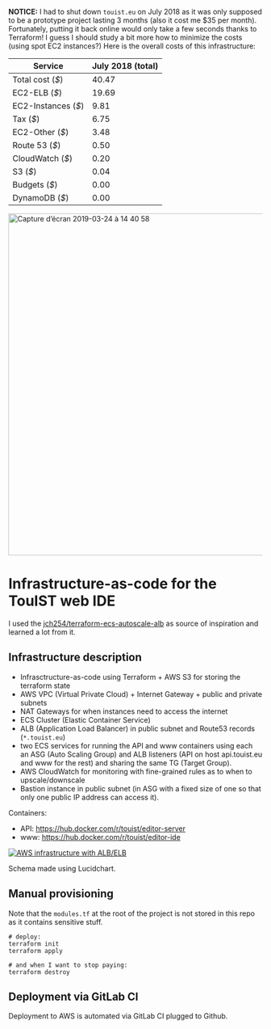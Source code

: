 **NOTICE:** I had to shut down `touist.eu` on July 2018 as it was only supposed to be a prototype project lasting 3 months (also it cost me $35 per month). Fortunately, putting it back online would only take a few seconds thanks to Terraform! I guess I should study a bit more how to minimize the costs (using spot EC2 instances?) Here is the overall costs of this infrastructure:

|       Service       | July 2018 (total) |
|---------------------|-------------------|
| Total cost (*$*)    | 40.47             |
| EC2-ELB (*$*)       | 19.69             |
| EC2-Instances (*$*) | 9.81              |
| Tax (*$*)           | 6.75              |
| EC2-Other (*$*)     | 3.48              |
| Route 53 (*$*)      | 0.50              |
| CloudWatch (*$*)    | 0.20              |
| S3 (*$*)            | 0.04              |
| Budgets (*$*)       | 0.00              |
| DynamoDB (*$*)      | 0.00              |

<img width="677" alt="Capture d’écran 2019-03-24 à 14 40 58" src="https://user-images.githubusercontent.com/2195781/54880365-42626c80-4e44-11e9-9e02-4bf6311857f4.png">


# Infrastructure-as-code for the TouIST web IDE

I used the [jch254/terraform-ecs-autoscale-alb] as source of inspiration
and learned a lot from it.

## Infrastructure description

- Infrasctructure-as-code using Terraform + AWS S3 for storing the
  terraform state
- AWS VPC (Virtual Private Cloud) + Internet Gateway + public and private
  subnets
- NAT Gateways for when instances need to access the internet
- ECS Cluster (Elastic Container Service)
- ALB (Application Load Balancer) in public subnet and Route53 records
  (`*.touist.eu`)
- two ECS services for running the API and www containers using each an ASG
  (Auto Scaling Group) and ALB listeners (API on host api.touist.eu and www
  for the rest) and sharing the same TG (Target Group).
- AWS CloudWatch for monitoring with fine-grained rules as to when to
  upscale/downscale
- Bastion instance in public subnet (in ASG with a fixed size of one so
  that only one public IP address can access it).

Containers:

- API: <https://hub.docker.com/r/touist/editor-server>
- www: <https://hub.docker.com/r/touist/editor-ide>

[![AWS infrastructure with ALB/ELB][infra-png]][infra-original]

Schema made using Lucidchart.

## Manual provisioning

Note that the `modules.tf` at the root of the project is not stored in this
repo as it contains sensitive stuff.

    # deploy:
    terraform init
    terraform apply

    # and when I want to stop paying:
    terraform destroy

## Deployment via GitLab CI

Deployment to AWS is automated via GitLab CI plugged to Github.

[jch254/terraform-ecs-autoscale-alb]:https://github.com/jch254/terraform-ecs-autoscale-alb
[infra-png]: https://www.lucidchart.com/publicSegments/view/1c8a62fe-a315-4c32-9079-fd7624ac1eb1/image.png
[infra-original]: https://www.lucidchart.com/documents/view/567962c6-3cd2-450d-afcf-a68f9561a729
